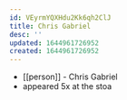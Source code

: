 ```yaml
---
id: VEyrmYQXHdu2Kk6qh2ClJ
title: Chris Gabriel
desc: ''
updated: 1644961726952
created: 1644961726952
---
```



- [[person]] - Chris Gabriel
- appeared 5x at the stoa
